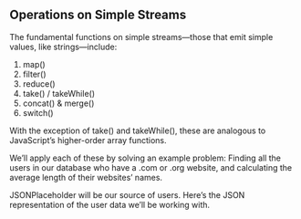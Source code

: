 ## Operations on Simple Streams
The fundamental functions on simple streams—those that emit simple values, like strings—include:

1. map()
2. filter()
3. reduce()
4. take() / takeWhile()
5. concat() & merge()
6. switch()

With the exception of take() and takeWhile(), these are analogous to JavaScript’s higher-order array functions.

We’ll apply each of these by solving an example problem: Finding all the users in our database who have a .com or .org website, and calculating the average length of their websites’ names.

JSONPlaceholder will be our source of users. Here’s the JSON representation of the user data we’ll be working with.
